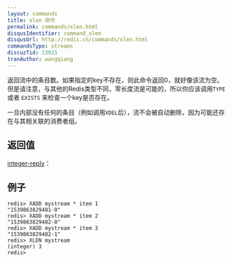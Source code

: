 ```yaml
---
layout: commands
title: xlen 命令
permalink: commands/xlen.html
disqusIdentifier: command_xlen
disqusUrl: http://redis.cn/commands/xlen.html
commandsType: streams
discuzTid: 13921
tranAuthor: wangqiang
---
```


返回流中的条目数。如果指定的key不存在，则此命令返回0，就好像该流为空。
但是请注意，与其他的Redis类型不同，零长度流是可能的，所以你应该调用`TYPE` 或者 `EXISTS`
来检查一个key是否存在。

一旦内部没有任何的条目（例如调用`XDEL`后），流不会被自动删除，因为可能还存在与其相关联的消费者组。

## 返回值

[integer-reply](/topics/protocol.html#integer-reply)：

## 例子

	redis> XADD mystream * item 1
	"1539863829481-0"
	redis> XADD mystream * item 2
	"1539863829482-0"
	redis> XADD mystream * item 3
	"1539863829482-1"
	redis> XLEN mystream
	(integer) 3
	redis> 
